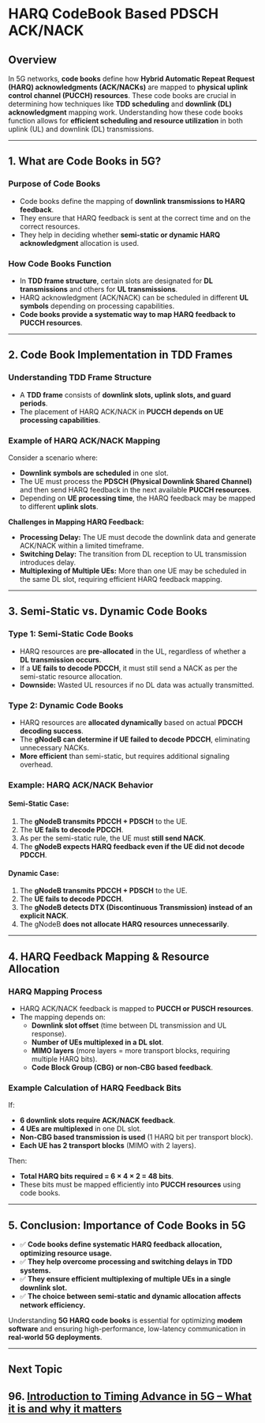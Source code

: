 # HARQ CodeBook Based PDSCH ACK/NACK

## Overview

In 5G networks, **code books** define how **Hybrid Automatic Repeat Request (HARQ) acknowledgments (ACK/NACKs)** are mapped to **physical uplink control channel (PUCCH) resources**. These code books are crucial in determining how techniques like **TDD scheduling** and **downlink (DL) acknowledgment** mapping work. Understanding how these code books function allows for **efficient scheduling and resource utilization** in both uplink (UL) and downlink (DL) transmissions.

---
## 1. What are Code Books in 5G?

### **Purpose of Code Books**
- Code books define the mapping of **downlink transmissions to HARQ feedback**.
- They ensure that HARQ feedback is sent at the correct time and on the correct resources.
- They help in deciding whether **semi-static or dynamic HARQ acknowledgment** allocation is used.

### **How Code Books Function**
- In **TDD frame structure**, certain slots are designated for **DL transmissions** and others for **UL transmissions**.
- HARQ acknowledgment (ACK/NACK) can be scheduled in different **UL symbols** depending on processing capabilities.
- **Code books provide a systematic way to map HARQ feedback to PUCCH resources**.

---
## 2. Code Book Implementation in TDD Frames

### **Understanding TDD Frame Structure**
- A **TDD frame** consists of **downlink slots, uplink slots, and guard periods**.
- The placement of HARQ ACK/NACK in **PUCCH depends on UE processing capabilities**.

### **Example of HARQ ACK/NACK Mapping**
Consider a scenario where:
- **Downlink symbols are scheduled** in one slot.
- The UE must process the **PDSCH (Physical Downlink Shared Channel)** and then send HARQ feedback in the next available **PUCCH resources**.
- Depending on **UE processing time**, the HARQ feedback may be mapped to different **uplink slots**.

**Challenges in Mapping HARQ Feedback:**
- **Processing Delay:** The UE must decode the downlink data and generate ACK/NACK within a limited timeframe.
- **Switching Delay:** The transition from DL reception to UL transmission introduces delay.
- **Multiplexing of Multiple UEs:** More than one UE may be scheduled in the same DL slot, requiring efficient HARQ feedback mapping.

---
## 3. Semi-Static vs. Dynamic Code Books

### **Type 1: Semi-Static Code Books**
- HARQ resources are **pre-allocated** in the UL, regardless of whether a **DL transmission occurs**.
- If a **UE fails to decode PDCCH**, it must still send a NACK as per the semi-static resource allocation.
- **Downside:** Wasted UL resources if no DL data was actually transmitted.

### **Type 2: Dynamic Code Books**
- HARQ resources are **allocated dynamically** based on actual **PDCCH decoding success**.
- The **gNodeB can determine if UE failed to decode PDCCH**, eliminating unnecessary NACKs.
- **More efficient** than semi-static, but requires additional signaling overhead.

### **Example: HARQ ACK/NACK Behavior**
#### **Semi-Static Case:**
1. The **gNodeB transmits PDCCH + PDSCH** to the UE.
2. The **UE fails to decode PDCCH**.
3. As per the semi-static rule, the UE must **still send NACK**.
4. The **gNodeB expects HARQ feedback even if the UE did not decode PDCCH**.

#### **Dynamic Case:**
1. The **gNodeB transmits PDCCH + PDSCH** to the UE.
2. The **UE fails to decode PDCCH**.
3. The **gNodeB detects DTX (Discontinuous Transmission) instead of an explicit NACK**.
4. The gNodeB **does not allocate HARQ resources unnecessarily**.

---
## 4. HARQ Feedback Mapping & Resource Allocation

### **HARQ Mapping Process**
- HARQ ACK/NACK feedback is mapped to **PUCCH or PUSCH resources**.
- The mapping depends on:
  - **Downlink slot offset** (time between DL transmission and UL response).
  - **Number of UEs multiplexed in a DL slot**.
  - **MIMO layers** (more layers = more transport blocks, requiring multiple HARQ bits).
  - **Code Block Group (CBG) or non-CBG based feedback**.

### **Example Calculation of HARQ Feedback Bits**
If:
- **6 downlink slots require ACK/NACK feedback**.
- **4 UEs are multiplexed** in one DL slot.
- **Non-CBG based transmission is used** (1 HARQ bit per transport block).
- **Each UE has 2 transport blocks** (MIMO with 2 layers).

Then:
- **Total HARQ bits required = 6 × 4 × 2 = 48 bits**.
- These bits must be mapped efficiently into **PUCCH resources** using code books.

---
## 5. Conclusion: Importance of Code Books in 5G

- ✅ **Code books define systematic HARQ feedback allocation, optimizing resource usage.**
- ✅ **They help overcome processing and switching delays in TDD systems.**
- ✅ **They ensure efficient multiplexing of multiple UEs in a single downlink slot.**
- ✅ **The choice between semi-static and dynamic allocation affects network efficiency.**

Understanding **5G HARQ code books** is essential for optimizing **modem software** and ensuring high-performance, low-latency communication in **real-world 5G deployments**.



---
## Next Topic
## 96. [Introduction to Timing Advance in 5G – What it is and why it matters](../Timing_Advance/Introduction_to_TA.md)
